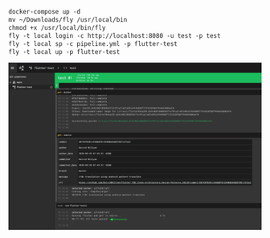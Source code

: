 ```brew uninstall docker
docker-compose up -d
mv ~/Downloads/fly /usr/local/bin
chmod +x /usr/local/bin/fly
fly -t local login -c http://localhost:8080 -u test -p test
fly -t local sp -c pipeline.yml -p flutter-test
fly -t local up -p flutter-test
```
<img src="result-example.png" width="1000">

